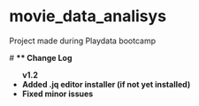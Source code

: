 # movie_data_analisys
Project made during Playdata bootcamp


#<dataset-downloader>
  <b>** Change Log</b>
<ul>
  <b> v1.2 <b/>
  <li> Added .jq editor installer (if not yet installed) </li>
  <li> Fixed minor issues </li>
  </ul>
